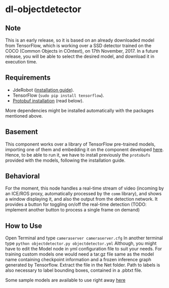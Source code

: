 # dl-objectdetector
## Note
This is an early release, so it is based on an already downloaded model from TensorFlow, which is working over a SSD detector trained on the COCO (Common Objects in COntext), on 17th November, 2017. In a future release, you will be able to select the desired model, and download it in execution time.
## Requirements
* JdeRobot ([installation guide](http://jderobot.org/Installation)).
* TensorFlow (```sudo pip install tensorflow```).
* [Protobuf installation](https://github.com/tensorflow/models/tree/master/research/object_detection) (read below).

More dependencies might be installed automatically with the packages mentioned above.

## Basement
This component works over a library of TensorFlow pre-trained models, importing one of them and embedding it on the component developed [here](https://github.com/RoboticsURJC-students/2017-tfg-nacho_condes). Hence, to be able to run it, we have to install previously the ```protobufs``` provided with the models, following the installation guide.

## Behavioral
For the moment, this node handles a real-time stream of video (incoming by an ICE/ROS proxy, automatically processed by the `comm` library), and shows a window displaying it, and also the output from the detection network. It provides a button for toggling on/off the real-time detection (TODO: implement another button to process a single frame on demand)

## How to Use
Open Terminal and type ```cameraserver cameraserver.cfg```
In another terminal type ```python objectdetector.py objectdetector.yml```
Although, you might have to edit the Model node in yml configuration file to suit your needs.
For training custom models one would need a tar.gz file same as the model name containing checkpoint information and a frozen inference graph generated by Tensorflow. Extract the file in the Net folder.
Path to labels is also necessary to label bounding boxes, contained in a .pbtxt file.

Some sample models are available to use right away [here](https://github.com/tensorflow/models/blob/477ed41e7e4e8a8443bc633846eb01e2182dc68a/object_detection/g3doc/detection_model_zoo.md)
